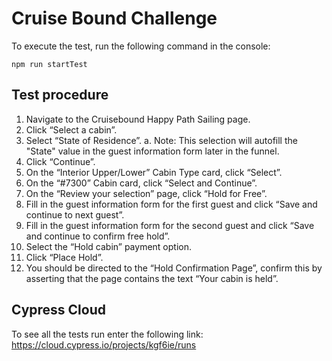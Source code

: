 # Cruise Bound Challenge
To execute the test, run the following command in the console:

`npm run startTest`
## Test procedure
1. Navigate to the Cruisebound Happy Path Sailing page.
2. Click “Select a cabin”.
3. Select “State of Residence”.
a. Note: This selection will autofill the "State" value in the guest information form later in the funnel.
4. Click “Continue”.
5. On the “Interior Upper/Lower” Cabin Type card, click “Select”.
6. On the “#7300” Cabin card, click “Select and Continue”.
7. On the “Review your selection” page, click “Hold for Free”.
8. Fill in the guest information form for the first guest and click “Save and continue to next
guest”.
9. Fill in the guest information form for the second guest and click “Save and continue to
confirm free hold”.
10. Select the “Hold cabin” payment option.
11. Click “Place Hold”.
12. You should be directed to the “Hold Confirmation Page”, confirm this by asserting that
the page contains the text “Your cabin is held”.

## Cypress Cloud
To see all the tests run enter the following link:
https://cloud.cypress.io/projects/kgf6ie/runs